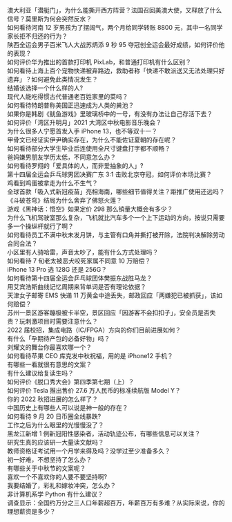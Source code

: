 澳大利亚「潜艇门」，为什么能撕开西方阵营？法国召回美澳大使，又释放了什么信号？莫里斯为何会突然反水？  
如何看待河南 12 岁男孩为了摆阔气，两个月给同学转账 8800 元，其中一名同学家长拒不归还的行为？  
陕西全运会男子百米飞人大战苏炳添 9 秒 95 夺冠创全运会最好成绩，如何评价他的表现？  
如何评价华为推出的首款打印机 PixLab，和普通打印机有什么区别？  
如何看待上海上百个宠物快递被弃路边，救助者称「快递不敢派送又无法处理只好遗弃」？如何避免此类情况发生？  
结婚该选择一个什么样的人?  
现代人能吃得惯古代普通老百姓家里的菜吗？  
如何看待特朗普称美国正迅速成为人类的粪池？  
如果你是韩剧《鱿鱼游戏》里玻璃桥中的一号，有没有办法让自己存活下去？  
如何评价「湾区升明月」2021 大湾区中秋电影音乐晚会？  
为什么很多人宁愿首发入手 iPhone 13，也不等双十一？  
甲骨文已经证实伊尹确实存在，为什么不能佐证夏朝的存在呢？  
如何看待部分大学生毕业后连使用全尺寸键盘打字都不顺畅？  
爸妈嫌男朋友学历太低，不同意怎么办？  
如何看待罗翔的「爱具体的人，而非爱抽象的人」?  
第十四届全运会乒乓球男团决赛广东 3:1 击败北京夺冠，如何评价本场比赛？  
鸡看到鸡蛋被拿走为什么不生气？  
全球首款「吸入式新冠疫苗」亮相海南，哪些细节值得关注？距推广使用还远吗？  
《斗破苍穹》结局为什么舍弃了佛怒火莲？  
游戏《黑神话：悟空》如果定价 298 那么销量大概会有多少？  
为什么飞机驾驶室那么复杂，飞机就比汽车多个一个上下运动的方向，按说只需要多一个操纵杆就行了啊？  
如何看待员工不满中秋未发月饼，与主管有口角并撕打被开除，法院判决解除劳动合同合法？  
小区里有人骑哈雷，声音太吵了，能有什么方式处理吗？  
如何看待 7 旬老太被恶犬咬死家属不同意 10 万赔偿？  
iPhone 13 Pro 选 128G 还是 256G？  
如何看待第十四届全运会乒乓球团体樊振东战胜马龙？  
用艾宾浩斯曲线记忆周期来背单词是否有理论依据？  
天津女子邮寄 EMS 快递 11 万黄金中途丢失，邮政回应「两嫌犯已被抓获」，该如何赔偿？  
苏州一景区游客蹦极被卡半空，景区回应「因游客不会扣扣子」，安全员是否失责？玩刺激项目时需要注意什么？  
2022 届校招，集成电路（IC/FPGA）方向的你们目前进展如何？  
有什么「孕期待产包的必备好物」吗？  
刘耀文的舞台你最喜欢哪一个？  
如何看待苹果 CEO 库克发中秋祝福，用的是 iPhone12 手机？  
有哪些一看就很有意思的文案？  
有什么建议给复读生吗？  
如何评价《脱口秀大会》第四季第七期（上）？  
如何评价 Tesla 推出售价 27.6 万人民币的标准续航版 Model Y？  
你的 2022 秋招进展的怎么样了？  
中国历史上有哪些人可以说是神一般的存在？  
如何看待 9 月 20 日币圈全线暴跌?  
工作之后为什么眼里的光慢慢没了？  
黑龙江新增 1 例新冠阳性感染者，活动轨迹公布，有哪些信息可以关注？  
研究生真的应该研一大量读文献吗？  
教师资格证考试用一个月学来得及吗？没学过至少准备多久？  
初一好难，不想坚持了怎么办？  
有哪些关于中秋节的文案呢？  
喜欢一个不喜欢你的人要不要坚持啊?  
我要结婚了，彩礼和嫁妆冲突，怎么办？  
非计算机系学 Python 有什么建议？  
调查显示：全国约万分之三人口年薪超百万，年薪百万有多难？从实际来说，你的理想薪资是多少？  
